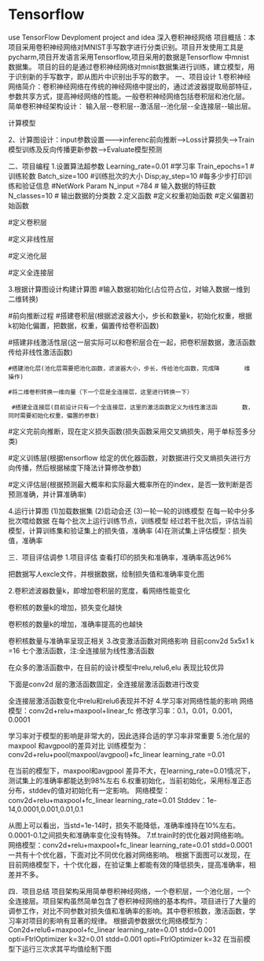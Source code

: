 # Tensorflow
use TensorFlow Devploment project and idea
                                                   深入卷积神经网络
项目概括：本项目采用卷积神经网络对MNIST手写数字进行分类识别。项目开发使用工具是pycharm,项目开发语言采用Tensorflow,项目采用的数据是Tensorflow 中mnist数据集。
项目的目的是通过卷积神经网络对mnist数据集进行训练，建立模型，用于识别新的手写数字，即从图片中识别出手写的数字。
一、项目设计
1.卷积神经网络简介：卷积神经网络在传统的神经网络中提出的，通过滤波器提取局部特征，参数共享方式，提高神经网络的性能。一般卷积神经网络包括卷积层和池化层。
简单卷积神经架构设计：
输入层--卷积层--激活层--池化层--全连接层--输出层。

计算模型

2、计算图设计：input参数设置--->inferenc前向推断-->Loss计算损失-->Train模型训练及反向传播更新参数-->Evaluate模型预测

二、项目编程
   1.设置算法超参数
     Learning_rate=0.01 #学习率
     Train_epochs=1 #训练轮数
     Batch_size=100 #训练批次的大小
     Disp;ay_step=10 #每多少步打印训练和验证信息
     #NetWork Param
     N_input =784 # 输入数据的特征数
     N_classes=10 # 输出数据的分类数
  2.定义函数
#定义权重初始函数
#定义偏置初始函数
    
#定义卷积层

#定义非线性层

#定义池化层

#定义全连接层

3.根据计算图设计构建计算图
      #输入数据初始化(占位符占位，对输入数据一维到二维转换)

  #前向推断过程
#搭建卷积层(根据滤波器大小，步长和数量k，初始化权重，根据k初始化偏置，把数据，权重，偏置传给卷积函数)

#搭建非线激活性层(这一层实际可以和卷积层合在一起，把卷积层数据，激活函数传给非线性激活函数)

    #搭建池化层(池化层需要把池化函数，滤波器大小，步长，传给池化函数，完成降		维操作)

    #将二维卷积转换一维向量（下一个层是全连接层，这里进行转换一下）
   
     #搭建全连接层(目前设计只有一个全连接层，这里的激活函数定义为线性激活函		数，同时需要初始化权重，偏置的参数)
    
   #定义完前向推断，现在定义损失函数(损失函数采用交叉熵损失，用于单标签多分类)
  
#定义训练层(根据tensorflow 给定的优化器函数，对数据进行交叉熵损失进行方向传播，然后根据梯度下降法计算修改参数)
 
 #定义评估层(根据预测最大概率和实际最大概率所在的index，是否一致判断是否预测准确，并计算准确率)

4.运行计算图
  (1)加载数据集
  (2)启动会还
  (3)一轮一轮的训练模型
      在每一轮中分多批次喂给数据
         在每个批次上运行训练节点，训练模型
         经过若干批次后，评估当前模型，计算训练集和验证集上的损失值，准确率
  (4)在测试集上评估模型：损失值，准确率

三．项目评估调参
  1.项目评估
查看打印的损失和准确率，准确率高达96%

把数据写人excle文件，并根据数据，绘制损失值和准确率变化图

2.卷积滤波器数量k，即增加卷积层的宽度，看网络性能变化
 
卷积核的数量k的增加，损失变化越快

卷积核的数量k的增加，准确率提高的也越快

卷积核数量与准确率呈现正相关
3.改变激活函数对网络影响
   目前conv2d 5x5x1  k =16  七个激活函数，注:全连接层为线性激活函数

在众多的激活函数中，在目前的设计模型中relu,relu6,elu 表现比较优异

下面是conv2d 层的激活函数固定，全连接层激活函数进行改变



全连接层激活函数变化中relu和relu6表现并不好
4.学习率对网络性能的影响
  网络模型：conv2d+relu+maxpool+linear_fc
  修改学习率：0.1，0.01，0.001，0.0001


学习率对于模型的影响是非常大的，因此选择合适的学习率非常重要
5.池化层的maxpool 和avgpool的差异对比
   训练模型为：conv2d+relu+pool(maxpool/avgpool)+fc_linear   learning_rate =0.01


在当前的模型下，maxpool和avgpool 差异不大，在learning_rate=0.01情况下，测试集上的准确率都能达到98%左右
6.权重初始化，当前初始化，采用标准正态分布，stddev的值对初始化有一定影响。
网络模型：conv2d+relu+maxpool+fc_linear learning_rate=0.01
  Stddev：1e-14,0.0001,0.001,0.01,0.1


从图上可以看出，当std=1e-14时，损失不能降低，准确率维持在10%左右。0.0001-0.1之间损失和准确率变化没有特殊。
7.tf.train时的优化器对网络影响。
  网络模型：conv2d+relu+maxpool+fc_linear    learning_rate=0.01  stdd=0.0001
  一共有十个优化器，下面对比不同优化器对网络影响。
根据下面图可以发现，在目前网络模型下，十个优化器，在验证集上都能有效的降低损失，提高准确率，相差并不多。


四．项目总结
项目架构采用简单卷积神经网络，一个卷积层，一个池化层，一个全连接层。项目架构虽然简单包含了卷积神经网络的基本构件。项目进行了大量的调参工作，对比不同参数对损失值和准确率的影响。其中卷积核数，激活函数，学习率对项目的影响有显著的规律。
根据调参数据优化网络模型为：
Con2d+relu6+maxpool+fc_linear  learning_rate=0.01 stdd=0.001 opti=FtrlOptimizer  k=32=0.01 stdd=0.001 opti=FtrlOptimizer  k=32
在当前模型下运行三次求其平均值绘制下图


